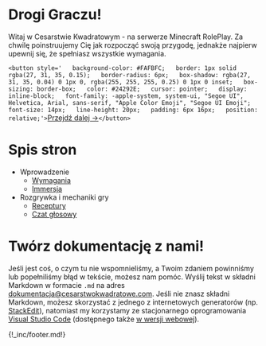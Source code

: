# Drogi Graczu!

Witaj w Cesarstwie Kwadratowym - na serwerze Minecraft RolePlay. Za chwilę poinstruujemy Cię jak rozpocząć swoją przygodę, jednakże najpierw upewnij się, że spełniasz wszystkie wymagania.

`<button style='   background-color: #FAFBFC;   border: 1px solid rgba(27, 31, 35, 0.15);   border-radius: 6px;   box-shadow: rgba(27, 31, 35, 0.04) 0 1px 0, rgba(255, 255, 255, 0.25) 0 1px 0 inset;   box-sizing: border-box;   color: #24292E;   cursor: pointer;   display: inline-block;   font-family: -apple-system, system-ui, "Segoe UI", Helvetica, Arial, sans-serif, "Apple Color Emoji", "Segoe UI Emoji";   font-size: 14px;   line-height: 20px;   padding: 6px 16px;   position: relative;'>`[Przejdź dalej -&gt;](/wprowadzenie/wymagania)`</button>`

# Spis stron

* Wprowadzenie
  * [Wymagania](/wprowadzenie/wymagania)
  * [Immersja](/wprowadzenie/immersja.md)
* Rozgrywka i mechaniki gry
  * [Receptury](/rozgrywka/receptury.md)
  * [Czat głosowy](/rozgrywka/czat-glosowy.md)

# Twórz dokumentację z nami!

Jeśli jest coś, o czym tu nie wspomnieliśmy, a Twoim zdaniem powinniśmy lub popełniliśmy błąd w tekście, możesz nam pomóc. Wyślij tekst w składni Markdown w formacie `.md` na adres [dokumentacja@cesarstwokwadratowe.com](mailto:dokumentacja@cesarstwokwadratowe.com). Jeśli nie znasz składni Markdown, możesz skorzystać z jednego z internetowych generatorów (np. [StackEdit](https://stackedit.io/)), natomiast my korzystamy ze stacjonarnego oprogramowania [Visual Studio Code](https://code.visualstudio.com/) (dostępnego także [w wersji webowej](https://vscode.dev/)).


{!_inc/footer.md!}
